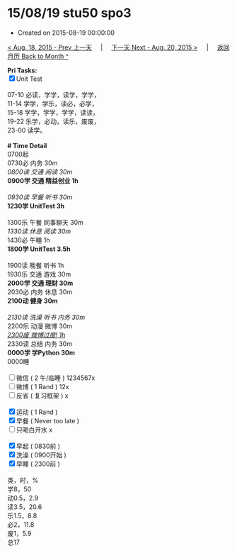 # 15/08/19 stu50 spo3

- Created on 2015-08-19 00:00:00

[< Aug. 18, 2015 - Prev 上一天](_archived/lifelogs/2015/08/d18.md) &nbsp; &nbsp; | &nbsp; &nbsp; [下一天 Next - Aug. 20, 2015 >](_archived/lifelogs/2015/08/d20.md) &nbsp; &nbsp; |  &nbsp; &nbsp; [返回月历 Back to Month ^](_archived/lifelogs/2015/08/index.md)
<br/><div><strong>Pri Tasks:</strong></div><div><input checked="true" type="checkbox"/>Unit Test</div><div><br/></div><div>07-10 必读，学学，读学，学学，</div><div>11-14 学学，学乐，读必，必学，</div><div>15-18 学学，学学，学学，读读，</div><div>19-22 乐学，必动，读乐，废废，</div><div>23-00 读学。</div><div><br/></div><div><b># Time Detail</b></div><div>0700起</div><div>0730必 内务 30m</div><div><i>0800读 交通 阅读 30m</i></div><div><b>0900学 交通 精益创业 1h</b></div><div><b><br/></b></div><div><i>0930读 早餐 听书 30m</i></div><div><strong>1230学 UnitTest 3h</strong></div><div><br clear="none"/></div><div>1300乐 午餐 同事聊天 30m</div><div><i>1330读 休息 阅读 30m</i></div><div>1430必 午睡 1h</div><div><strong>1800学 UnitTest 3</strong><strong>.5h</strong></div><div><br/></div><div>1900读 晚餐 听书 1h</div><div>1930乐 交通 游戏 30m</div><div><b>2000学 交通 理财 30m</b></div><div>2030必 内务 休息 30m</div><div><b>2100动 健身 30m</b></div><div><b><br/></b></div><div><i>2130读 洗澡 听书 内务 30m</i></div><div>2200乐 动漫 微博 30m</div><div><i><u>2300废 微博过度! 1h</u></i></div><div>2330读 总结 内务 30m</div><div><b>0000学 学Python 30m</b></div><div>0000睡</div><div><br/></div><div><input type="checkbox"/>微信 ( 2 午/临睡 ) 1234567x</div><div><input type="checkbox"/>微博 ( 1 Rand ) 12x</div><div><input type="checkbox"/>反省 ( 复习框架 ) x</div><div><br/></div><div><div><input checked="true" type="checkbox"/>运动 ( 1 Rand ) </div><div><input checked="true" type="checkbox"/>早餐 ( Never too late ) </div></div><div><input type="checkbox"/>只喝白开水 x</div><div><br/></div><div><input checked="true" type="checkbox"/>早起 ( 0830前 ) </div><div><input checked="true" type="checkbox"/>洗澡 ( 0900开始 ) <br/></div><div><input checked="true" type="checkbox"/>早睡 ( 2300前 ) </div><div><br clear="none"/></div><div>类，时，%</div><div>学8，50</div><div>动0.5，2.9</div><div>读3.5，20.6</div><div>乐1.5，8.8</div><div>必2，11.8</div><div>废1，5.9</div><div>总17</div>
